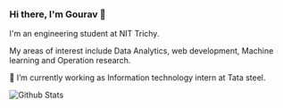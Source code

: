 ### Hi there, I'm Gourav 👋

I'm an engineering student at NIT Trichy.

My areas of interest include Data Analytics, web development, Machine learning and Operation research.

🔭 I’m currently working as Information technology intern at Tata steel.

<!--
**gouravsingh675/gouravsingh675** is a ✨ _special_ ✨ repository because its `README.md` (this file) appears on your GitHub profile.

Here are some ideas to get you started:

- 
- 🌱 I’m currently learning ...
- 👯 I’m looking to collaborate on ...
- 🤔 I’m looking for help with ...
- 💬 Ask me about ...
- 📫 How to reach me: ...
- 😄 Pronouns: ...
- ⚡ Fun fact: ...
-->
![Github Stats](https://github-readme-stats.vercel.app/api?username=gouravsingh675&theme=radical)
